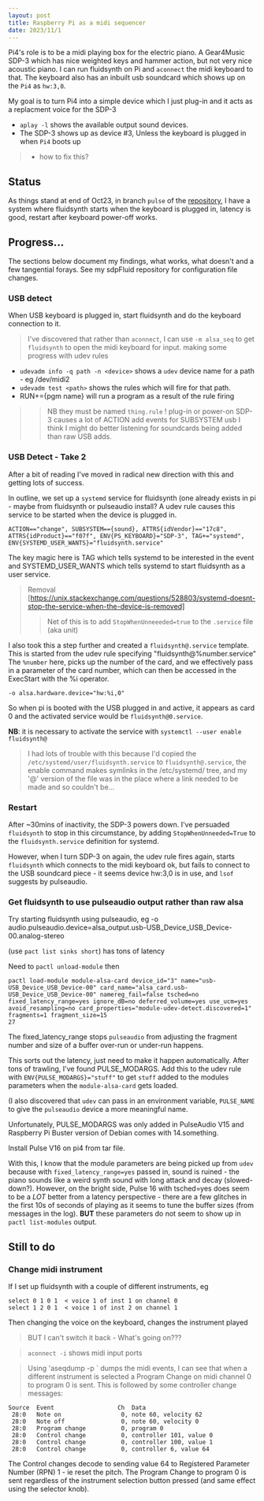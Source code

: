 ```yaml
---
layout: post
title: Raspberry Pi as a midi sequencer
date: 2023/11/1
---
```


<!--- # Raspberry Pi as a midi sequencer --->
Pi4's role is to be a midi playing box for the electric piano. A Gear4Music SDP-3 which has nice weighted keys and hammer action, but not very nice acoustic piano.
I can run fluidsynth on Pi and `aconnect` the midi keyboard to that.  The keyboard also has an inbuilt usb soundcard which shows up on the `Pi4` as `hw:3,0`.

My goal is to turn Pi4 into a simple device which I just plug-in and it acts as a replacment voice for the SDP-3

- `aplay -l` shows the available output sound devices.
- The SDP-3 shows up as device #3, Unless the keyboard is plugged in when `Pi4` boots up
> - how to fix this?
## Status
As things stand at end of Oct23, in branch `pulse` of the [repository](https://github.com/siddalp-actual/sdpFluid), I have a system where fluidsynth starts when the keyboard is plugged in, latency is good, restart after keyboard power-off works.

## Progress...
The sections below document my findings, what works, what doesn't and a few tangential forays.  See my sdpFluid repository for configuration file changes.

### USB detect
When USB keyboard is plugged in, start fluidsynth and do the keyboard connection to it.
> I've discovered that rather than `aconnect`, I can use `-m alsa_seq` to get `fluidsynth` to open the midi keyboard for input.
> making some progress with udev rules
- `udevadm info -q path -n <device>` shows a `udev` device name for a path - eg /dev/midi2
- `udevadm test <path>` shows the rules which will fire for that path.
- RUN+={pgm name} will run a program as a result of the rule firing
>> NB they must be named `thing.rule` !
> plug-in or power-on SDP-3 causes a lot of ACTION add events for SUBSYSTEM usb
>> I think I might do better listening for soundcards being added than raw USB adds.
### USB Detect - Take 2
After a bit of reading I've moved in radical new direction with this and getting lots of success.

In outline, we set up a `systemd` service for fluidsynth (one already exists in pi - maybe from fluidsynth or pulseaudio install?
A udev rule causes this service to be started when the device is plugged in.
```
ACTION=="change", SUBSYSTEM=={sound}, ATTRS{idVendor}=="17c8", ATTRS{idProduct}=="f07f", ENV{PS_KEYBOARD}="SDP-3", TAG+="systemd", ENV{SYSTEMD_USER_WANTS}="fluidsynth.service"
```
The key magic here is TAG which tells systemd to be interested in the event and SYSTEMD_USER_WANTS which tells systemd to start fluidsynth as a user service.

> Removal [https://unix.stackexchange.com/questions/528803/systemd-doesnt-stop-the-service-when-the-device-is-removed]
>> Net of this is to add `StopWhenUnneeeded=true` to the `.service` file (aka unit)

I also took this a step further and created a `fluidsynth@.service` template.  This is started from the udev rule specifying "fluidsynth@%number.service"
The `%number` here,  picks up the number of the card, and we effectively pass in a parameter of the card number, which can then be accessed in the ExecStart with the %i operator.
```
-o alsa.hardware.device="hw:%i,0"
```
So when pi is booted with the USB plugged in and active, it appears as card 0 and the activated service would be `fluidsynth@0.service`.

**NB**: it is necessary to activate the service with
`systemctl --user enable fluidsynth@`
> I had lots of trouble with this because I'd copied the `/etc/systemd/user/fluidsynth.service` to `fluidsynth@.service`, the enable command makes symlinks in the /etc/systemd/ tree, and my '@' version of the file was in the place where a link needed to be made and so couldn't be...

### Restart
After ~30mins of inactivity, the SDP-3 powers down.  I've persuaded `fluidsynth` to stop in this circumstance,
by adding `StopWhenUnneeded=True` to the `fluidsynth.service` definition for systemd.

However, when I turn SDP-3 on again, the udev rule fires again, starts `fluidsynth` which connects to the midi keyboard ok, but fails to connect to the USB soundcard piece - it seems device hw:3,0 is in use, and `lsof` suggests by pulseaudio.

### Get fluidsynth to use pulseaudio output rather than raw alsa
Try starting fluidsynth using pulseaudio, eg
-o audio.pulseaudio.device=alsa_output.usb-USB_Device_USB_Device-00.analog-stereo

(use `pact list sinks short`)
has tons of latency

Need to `pactl unload-module` then 
```
pactl load-module module-alsa-card device_id="3" name="usb-USB_Device_USB_Device-00" card_name="alsa_card.usb-USB_Device_USB_Device-00" namereg_fail=false tsched=no fixed_latency_range=yes ignore_dB=no deferred_volume=yes use_ucm=yes avoid_resampling=no card_properties="module-udev-detect.discovered=1" fragments=1 fragment_size=15
27
```
The fixed_latency_range stops `pulseaudio` from adjusting the fragment number and size of a buffer over-run or under-run happens.  

This sorts out the latency, just need to make it happen automatically.  After tons of trawling, I've found PULSE_MODARGS.  Add this to the udev rule with `ENV{PULSE_MODARGS}="stuff"` to get `stuff` added to the modules parameters when the `module-alsa-card` gets loaded.

(I also discovered that `udev` can pass in an environment variable, `PULSE_NAME` to give the `pulseaudio` device a more meaningful name.

Unfortunately, PULSE_MODARGS was only added in PulseAudio V15 and Raspberry Pi Buster version of Debian comes with 14.something.

Install Pulse V16 on pi4 from tar file.  

With this, I know that the module parameters are being picked up from `udev` because with `fixed_latency_range=yes` passed in, sound is ruined - the piano sounds like a weird synth sound with long attack and decay (slowed-down?).  However, on the bright side, Pulse 16 with tsched=yes does seem to be a _LOT_ better from a latency perspective - there are a few glitches in the first 10s of seconds of playing as it seems to tune the buffer sizes (from messages in the log).  **BUT** these parameters do not seem to show up in `pactl list-modules` output.

## Still to do
### Change midi instrument
If I set up fluidsynth with a couple of different instruments, eg
```
select 0 1 0 1  < voice 1 of inst 1 on channel 0
select 1 2 0 1  < voice 1 of inst 2 on channel 1
```
Then changing the voice on the keyboard, changes the instrument played
> BUT I can't switch it back - What's going on???

> `aconnect -i` shows midi input ports

> Using 'aseqdump -p <port>` dumps the midi events, I can see that when a different instrument is selected a Program Change on midi channel 0 to program 0 is sent.  This is followed by some controller change messages:
```
Source  Event                  Ch  Data
 28:0   Note on                 0, note 60, velocity 62
 28:0   Note off                0, note 60, velocity 0
 28:0   Program change          0, program 0
 28:0   Control change          0, controller 101, value 0
 28:0   Control change          0, controller 100, value 1
 28:0   Control change          0, controller 6, value 64
```
The Control changes decode to sending value 64 to Registered Parameter Number (RPN) 1 - ie reset the pitch.
The Program Change to program 0 is sent regardless of the instrument selection button pressed (and same effect using the selector knob).

